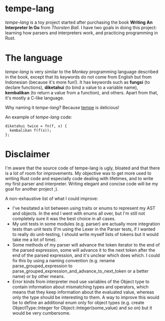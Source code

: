 
# tempe-lang

_tempe-lang_ is a toy project started after purchasing the book __Writing An Interpreter In Go__ from _Thorsten Ball_.
I have two goals in doing this project: learning how parsers and interpreters work, and practicing programming in Rust.

# The language

_tempe-lang_ is very similar to the _Monkey_ programming language described in the book, except that its keywords do not come from English but from Indonesian (because it's more fun!).
It has keywords such as __fungsi__ (to declare functions), __diketahui__ (to bind a value to a variable name), __kembalikan__ (to return a value from a function), and others.
Apart from that, it's mostly a C-like language.

Why naming it _tempe-lang_? Because [tempe](https://en.wikipedia.org/wiki/Tempeh) is delicious!

An example of _tempe-lang_ code:

```
diketahui twice = fn(f, x) {
  kembalikan f(f(x));
};
```

# Disclaimer

I'm aware that the source code of tempe-lang is ugly, bloated and that there is a lot of room for improvements. My objective was to get more used to writing Rust code and especially code dealing with lifetimes, and to write my first parser and interpreter. Writing elegant and concise code will be my goal for another project ;).

A non-exhaustive list of what I could improve:
 * I've hesitated a lot between using traits or enums to represent my AST and objects. In the end I went with enums all over, but I'm still not completely sure it was the best choice in all cases.
 * My unit tests in some modules (e.g. parser) are actually more integration tests than unit tests (I'm using the Lexer in the Parser tests, if I wanted to really do unit-testing, I should write myself lists of tokens but it would take me a lot of time).
 * Some methods of my parser will advance the token iterator to the end of the parsed expression, some will advance it to the next token after the end of the parsed expression, and it's unclear which does which. I could fix this by using a naming convention (e.g. rename parse_grouped_expression to parse_grouped_expression_and_advance_to_next_token or a better name) or by other means.
 * Error kinds from interpreter mod use variables of the Object type to contain information about mismatching types and operators, which means that they keep information about the evaluated value, whereas only the type should be interesting to them. A way to improve this would be to define an additional enum only for object types (e.g. create ObjectType::Integer for Object::Integer(some_value) and so on) but it would be very cumbersome.
